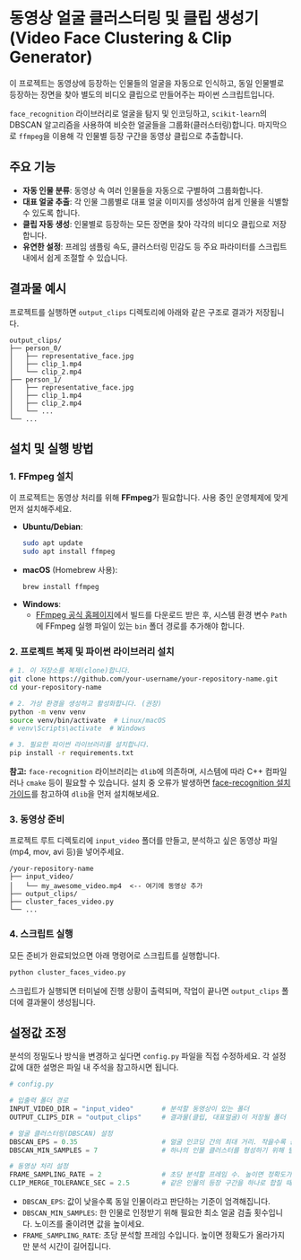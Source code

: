 # 동영상 얼굴 클러스터링 및 클립 생성기 (Video Face Clustering & Clip Generator)

이 프로젝트는 동영상에 등장하는 인물들의 얼굴을 자동으로 인식하고, 동일 인물별로 등장하는 장면을 찾아 별도의 비디오 클립으로 만들어주는 파이썬 스크립트입니다.

`face_recognition` 라이브러리로 얼굴을 탐지 및 인코딩하고, `scikit-learn`의 DBSCAN 알고리즘을 사용하여 비슷한 얼굴들을 그룹화(클러스터링)합니다. 마지막으로 `ffmpeg`을 이용해 각 인물별 등장 구간을 동영상 클립으로 추출합니다.

## 주요 기능

- **자동 인물 분류**: 동영상 속 여러 인물들을 자동으로 구별하여 그룹화합니다.
- **대표 얼굴 추출**: 각 인물 그룹별로 대표 얼굴 이미지를 생성하여 쉽게 인물을 식별할 수 있도록 합니다.
- **클립 자동 생성**: 인물별로 등장하는 모든 장면을 찾아 각각의 비디오 클립으로 저장합니다.
- **유연한 설정**: 프레임 샘플링 속도, 클러스터링 민감도 등 주요 파라미터를 스크립트 내에서 쉽게 조절할 수 있습니다.

## 결과물 예시

프로젝트를 실행하면 `output_clips` 디렉토리에 아래와 같은 구조로 결과가 저장됩니다.

```
output_clips/
├── person_0/
│   ├── representative_face.jpg
│   ├── clip_1.mp4
│   └── clip_2.mp4
├── person_1/
│   ├── representative_face.jpg
│   ├── clip_1.mp4
│   ├── clip_2.mp4
│   └── ...
└── ...
```

## 설치 및 실행 방법

### 1. FFmpeg 설치

이 프로젝트는 동영상 처리를 위해 **FFmpeg**가 필요합니다. 사용 중인 운영체제에 맞게 먼저 설치해주세요.

- **Ubuntu/Debian**:
  ```bash
  sudo apt update
  sudo apt install ffmpeg
  ```
- **macOS** (Homebrew 사용):
  ```bash
  brew install ffmpeg
  ```
- **Windows**:
  - [FFmpeg 공식 홈페이지](https://ffmpeg.org/download.html)에서 빌드를 다운로드 받은 후, 시스템 환경 변수 `Path`에 FFmpeg 실행 파일이 있는 `bin` 폴더 경로를 추가해야 합니다.

### 2. 프로젝트 복제 및 파이썬 라이브러리 설치

```bash
# 1. 이 저장소를 복제(clone)합니다.
git clone https://github.com/your-username/your-repository-name.git
cd your-repository-name

# 2. 가상 환경을 생성하고 활성화합니다. (권장)
python -m venv venv
source venv/bin/activate  # Linux/macOS
# venv\Scripts\activate  # Windows

# 3. 필요한 파이썬 라이브러리를 설치합니다.
pip install -r requirements.txt
```

**참고:** `face-recognition` 라이브러리는 `dlib`에 의존하며, 시스템에 따라 C++ 컴파일러나 `cmake` 등이 필요할 수 있습니다. 설치 중 오류가 발생하면 [face-recognition 설치 가이드](https://github.com/ageitgey/face_recognition#installation)를 참고하여 `dlib`을 먼저 설치해보세요.

### 3. 동영상 준비

프로젝트 루트 디렉토리에 `input_video` 폴더를 만들고, 분석하고 싶은 동영상 파일 (mp4, mov, avi 등)을 넣어주세요.

```
/your-repository-name
├── input_video/
│   └── my_awesome_video.mp4  <-- 여기에 동영상 추가
├── output_clips/
├── cluster_faces_video.py
└── ...
```

### 4. 스크립트 실행

모든 준비가 완료되었으면 아래 명령어로 스크립트를 실행합니다.

```bash
python cluster_faces_video.py
```

스크립트가 실행되면 터미널에 진행 상황이 출력되며, 작업이 끝나면 `output_clips` 폴더에 결과물이 생성됩니다.

## 설정값 조정

분석의 정밀도나 방식을 변경하고 싶다면 `config.py` 파일을 직접 수정하세요. 각 설정값에 대한 설명은 파일 내 주석을 참고하시면 됩니다.

```python
# config.py

# 입출력 폴더 경로
INPUT_VIDEO_DIR = "input_video"       # 분석할 동영상이 있는 폴더
OUTPUT_CLIPS_DIR = "output_clips"     # 결과물(클립, 대표얼굴)이 저장될 폴더

# 얼굴 클러스터링(DBSCAN) 설정
DBSCAN_EPS = 0.35                     # 얼굴 인코딩 간의 최대 거리. 작을수록 동일 인물에 대한 판단이 엄격해집니다.
DBSCAN_MIN_SAMPLES = 7                # 하나의 인물 클러스터를 형성하기 위해 필요한 최소 얼굴 샘플 수

# 동영상 처리 설정
FRAME_SAMPLING_RATE = 2               # 초당 분석할 프레임 수. 높이면 정확도가 올라가지만 분석 시간이 오래 걸립니다.
CLIP_MERGE_TOLERANCE_SEC = 2.5        # 같은 인물의 등장 구간을 하나로 합칠 때 허용할 최대 시간 간격(초)입니다.
```

- `DBSCAN_EPS`: 값이 낮을수록 동일 인물이라고 판단하는 기준이 엄격해집니다.
- `DBSCAN_MIN_SAMPLES`: 한 인물로 인정받기 위해 필요한 최소 얼굴 검출 횟수입니다. 노이즈를 줄이려면 값을 높이세요.
- `FRAME_SAMPLING_RATE`: 초당 분석할 프레임 수입니다. 높이면 정확도가 올라가지만 분석 시간이 길어집니다.
